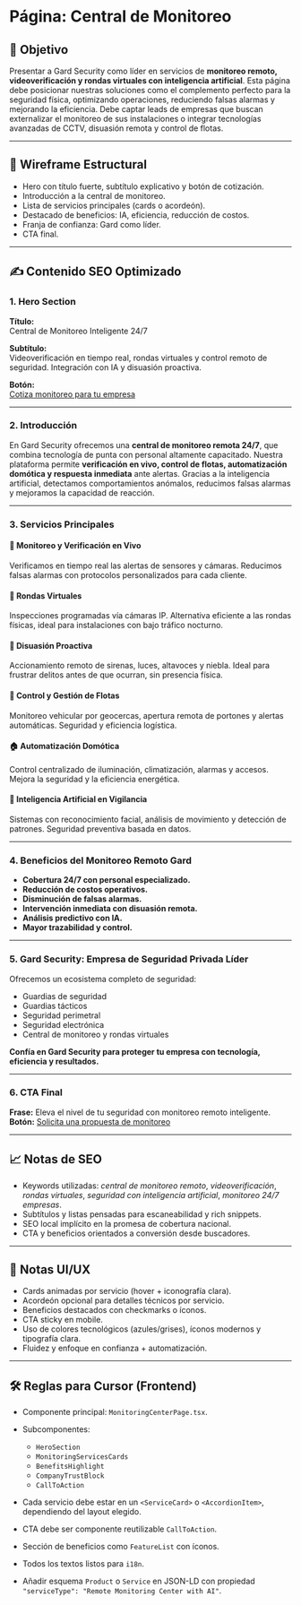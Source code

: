 # Página: Central de Monitoreo

## 🎯 Objetivo
Presentar a Gard Security como líder en servicios de **monitoreo remoto, videoverificación y rondas virtuales con inteligencia artificial**. Esta página debe posicionar nuestras soluciones como el complemento perfecto para la seguridad física, optimizando operaciones, reduciendo falsas alarmas y mejorando la eficiencia. Debe captar leads de empresas que buscan externalizar el monitoreo de sus instalaciones o integrar tecnologías avanzadas de CCTV, disuasión remota y control de flotas.

---

## 🧩 Wireframe Estructural

- Hero con título fuerte, subtítulo explicativo y botón de cotización.
- Introducción a la central de monitoreo.
- Lista de servicios principales (cards o acordeón).
- Destacado de beneficios: IA, eficiencia, reducción de costos.
- Franja de confianza: Gard como líder.
- CTA final.

---

## ✍️ Contenido SEO Optimizado

### 1. Hero Section

**Título:**  
Central de Monitoreo Inteligente 24/7

**Subtítulo:**  
Videoverificación en tiempo real, rondas virtuales y control remoto de seguridad. Integración con IA y disuasión proactiva.

**Botón:**  
[Cotiza monitoreo para tu empresa](#)

---

### 2. Introducción

En Gard Security ofrecemos una **central de monitoreo remota 24/7**, que combina tecnología de punta con personal altamente capacitado. Nuestra plataforma permite **verificación en vivo, control de flotas, automatización domótica y respuesta inmediata** ante alertas. Gracias a la inteligencia artificial, detectamos comportamientos anómalos, reducimos falsas alarmas y mejoramos la capacidad de reacción.

---

### 3. Servicios Principales

#### 📡 Monitoreo y Verificación en Vivo  
Verificamos en tiempo real las alertas de sensores y cámaras. Reducimos falsas alarmas con protocolos personalizados para cada cliente.

#### 🔁 Rondas Virtuales  
Inspecciones programadas vía cámaras IP. Alternativa eficiente a las rondas físicas, ideal para instalaciones con bajo tráfico nocturno.

#### 🚨 Disuasión Proactiva  
Accionamiento remoto de sirenas, luces, altavoces y niebla. Ideal para frustrar delitos antes de que ocurran, sin presencia física.

#### 🚚 Control y Gestión de Flotas  
Monitoreo vehicular por geocercas, apertura remota de portones y alertas automáticas. Seguridad y eficiencia logística.

#### 🏠 Automatización Domótica  
Control centralizado de iluminación, climatización, alarmas y accesos. Mejora la seguridad y la eficiencia energética.

#### 🤖 Inteligencia Artificial en Vigilancia  
Sistemas con reconocimiento facial, análisis de movimiento y detección de patrones. Seguridad preventiva basada en datos.

---

### 4. Beneficios del Monitoreo Remoto Gard

- **Cobertura 24/7 con personal especializado.**  
- **Reducción de costos operativos.**  
- **Disminución de falsas alarmas.**  
- **Intervención inmediata con disuasión remota.**  
- **Análisis predictivo con IA.**  
- **Mayor trazabilidad y control.**

---

### 5. Gard Security: Empresa de Seguridad Privada Líder

Ofrecemos un ecosistema completo de seguridad:

- Guardias de seguridad  
- Guardias tácticos  
- Seguridad perimetral  
- Seguridad electrónica  
- Central de monitoreo y rondas virtuales  

**Confía en Gard Security para proteger tu empresa con tecnología, eficiencia y resultados.**

---

### 6. CTA Final

**Frase:** Eleva el nivel de tu seguridad con monitoreo remoto inteligente.  
**Botón:** [Solicita una propuesta de monitoreo](#)

---

## 📈 Notas de SEO

- Keywords utilizadas: *central de monitoreo remoto*, *videoverificación*, *rondas virtuales*, *seguridad con inteligencia artificial*, *monitoreo 24/7 empresas*.
- Subtítulos y listas pensadas para escaneabilidad y rich snippets.
- SEO local implícito en la promesa de cobertura nacional.
- CTA y beneficios orientados a conversión desde buscadores.

---

## 🎨 Notas UI/UX

- Cards animadas por servicio (hover + iconografía clara).  
- Acordeón opcional para detalles técnicos por servicio.  
- Beneficios destacados con checkmarks o íconos.  
- CTA sticky en mobile.  
- Uso de colores tecnológicos (azules/grises), íconos modernos y tipografía clara.  
- Fluidez y enfoque en confianza + automatización.

---

## 🛠️ Reglas para Cursor (Frontend)

- Componente principal: `MonitoringCenterPage.tsx`.

- Subcomponentes:
  - `HeroSection`
  - `MonitoringServicesCards`
  - `BenefitsHighlight`
  - `CompanyTrustBlock`
  - `CallToAction`

- Cada servicio debe estar en un `<ServiceCard>` o `<AccordionItem>`, dependiendo del layout elegido.

- CTA debe ser componente reutilizable `CallToAction`.

- Sección de beneficios como `FeatureList` con íconos.

- Todos los textos listos para `i18n`.

- Añadir esquema `Product` o `Service` en JSON-LD con propiedad `"serviceType": "Remote Monitoring Center with AI"`.

